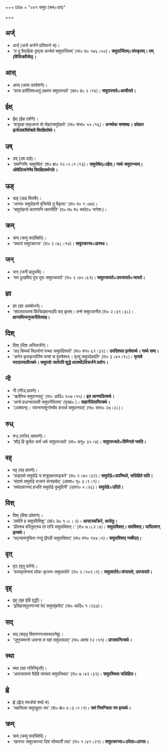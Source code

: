 +++
title = "०४१ समुप (सम्+उप)"

+++


## अर्ज्
- अर्ज् (अर्ज अर्जने प्रतियत्ने च)।
- 'तं तु वैवाहिकं दृष्ट्वा कन्येयं समुपार्जितम्' (भा० उ० १७६।५०)। **समुपार्जितम्=संस्कृतम्। तम् (विचित्रवीर्यम्)।**

## आस्
- आस् (आस उपवेशने)।
- 'यस्य प्रतीतिमाधातुं लक्षणा समुपास्यते' (का० प्र० २।१४)। **समुपास्यते=आश्रीयते।**

## ईक्ष्
- ईक्ष् (ईक्ष दर्शने)।
- 'शत्रुपक्षं समृध्यन्तं यो मोहात्समुपेक्षते' (भा० सभा० ५५।१६)। **अनर्थकः सम्शब्दः। उपेक्षत इत्येतावतैवोक्तो विवक्षितोर्थः।**

## उष्
- उष् (उष दाहे)।
- 'तमग्निभिः समुपोषेत्' (श० ब्रा० १२।५।१।१३)। **समुपोषेत्=दहेत्। नार्थः समुपाभ्याम्। ओषेदित्यनेनैव विवक्षितार्थगतेः।**

## ऊह्
- ऊह् (ऊह वितर्के)।
- 'ध्वनयः समुपोहन्ते वृत्तिभेदे तु वैकृताः' (वा० प० १।७७)।
- 'समुपोहन्ते कारणानि भवन्तीति' (प० ल० म० स्फोट० नागेश:)।

## क्रम्
- क्रम् (क्रमु पादविक्षेपे)।
- 'यथायं समुपक्रान्तः' (रा० २।७८।१४)। **समुपक्रान्तः=प्रारब्धः।**

## जन्
- जन् (जनी प्रादुर्भावे)।
- 'मम दुःखमिदं पुत्र भूयः समुपजायते' (रा० २।७५।६१)। **समुपजायते=उपजायते=जायते।**

## ज्ञा
- ज्ञा (ज्ञा अवबोधने)।
- 'संवासात्परुषं किंचिदज्ञानादपि यत् कृतम्। तन्मे समुपजानीत (रा० २।३९।३८)। **क्षान्तमित्यनुजानीतेत्याह।**

## दिश्
- दिश् (दिश अतिसर्जने)।
- 'तत् किमर्थं विदर्भाणां पन्थाः समुपदिश्यते' (भा० वन० ६१।३२)। **उपदिश्यत इत्येवार्थः। नार्थः समा।**
- 'अनेन कृतकृत्योस्मि यन्मां स पुरुषेश्वरः। मृत्युं समुपदेक्ष्यति' (रा० ३।४५।१८)। **मृत्यवे परादास्यतीत्यर्थः। समुपयोः सतोरपि शुद्धे धात्वर्थेऽतिसर्जने प्रयोगः।**

## नी
- नी (णीञ् प्रापणे)।
- 'ऋषींश्च समुपानयतु' (भा० आदि० १०७।१५)। **इत आनयदित्यर्थः।**
- 'अन्ये प्रधानवाससी समुपनीयेताम्' (मृच्छ० )। **सहानीयेतामित्यर्थः।**
- '(अश्वान्)। जवनानाशुगांश्चैव करार्थं समुपानयत्' (भा० सभा० २७।२८)।

## रुध्
- रुध् (रुधिर् आवरणे)।
- 'शौद्रं हि कुर्वतः कर्म धर्मः समुपरुध्यते' (भा० अनु० ३५।७)। **समुपरुध्यते=विघ्नितो भवति।**

## वह्
- वह् (वह प्रापणे)।
- 'सङ्ग्रामे समुपोढे च शत्रुपक्षभयङ्करे' (रा० २।७५।३९)। **समुपोढे=उपस्थिते, सन्निहिते सति।**
- 'संग्रामे समुपोढे राजानं संनाहयेत्' (आश्व० गृ० ३।९।१)।
- 'यथेदावानन्दं व्रजति समुपोढे कुमुदिनी' (उत्तर० ५।२६)। **समुपोढे=उदिते।**

## विश्
- विश् (विश प्रवेशने)।
- 'तथेति ह समुपविविशुः' (छां० उ० १।८। २)। **आसाञ्चक्रिरे, आसेदुः।**
- 'प्रीतश्च परितुष्टश्च तां रात्रिं समुपाविशत्।' (रा० ७।८२।४)। **समुपाविशत्। समविशत्। यापितवान् इत्यर्थः।**
- 'पद्भ्यामनुचिता गन्तुं द्रौपदी समुपाविशत्' (भा० वन० १४४।१)। **समुपाविशत् न्यषीदत्।**

## वृत्
- वृत् (वृतु वर्तने)।
- 'कामवृत्तोन्वयं लोकः कृत्स्नः समुपवर्तते' (रा० २।१०९।९)। **समुपवर्तते=संजायते, उपजायते।**

## वृह्
- वृह् (वृह वृहि वृद्धौ)।
- 'इतिहासपुराणाभ्यां वेदं समुपवृंहयेत्' (भा० आदि० १।२६७)।

## सद्
- सद् (षद्लृ विशरणगत्यवसादनेषु)।
- 'जुगुप्समानो धावन्स तं यज्ञं समुपासदत्' (भा० आश्व ९२।५१)। **प्राप्तवानित्यर्थः।**

## स्था
- स्था (ष्ठा गतिनिवृत्तौ)।
- 'अपत्यलाभो वैदेहि त्वय्ययं समुपस्थितः' (रा० ७।४२।३१)। **समुपस्थितः सन्निहितः।**

## ह्वे
- ह्वे (ह्वेञ् स्पर्धायां शब्दे च)
- 'भक्षयित्वा समुपहूताः स्मः' (श० ब्रा० ४।३।१।१)। **समं निमन्त्रिताः स्म इत्यर्थः।**

## क्रम्
- क्रम् (क्रमु पादविक्षेपे)।
- 'खनन्तः समुपक्रान्ता दिशं सोमवतीं तदा' (रा० १।४१।२१)। **समुपक्रान्ताः=उपेताः=प्राप्ताः।**
